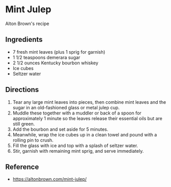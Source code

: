 # Mint Julep
Alton Brown's recipe

## Ingredients
* 7 fresh mint leaves (plus 1 sprig for garnish)
* 1 1/2 teaspoons demerara sugar
* 2 1/2 ounces Kentucky bourbon whiskey
* Ice cubes
* Seltzer water

## Directions
1. Tear any large mint leaves into pieces, then combine mint leaves and the sugar in an old-fashioned glass or metal julep cup.
2. Muddle these together with a muddler or back of a spoon for approximately 1 minute so the leaves release their essential oils but are still green.
3. Add the bourbon and set aside for 5 minutes.
4. Meanwhile, wrap the ice cubes up in a clean towel and pound with a rolling pin to crush.
5. Fill the glass with ice and top with a splash of seltzer water.
6. Stir, garnish with remaining mint sprig, and serve immediately.

## Reference
* <https://altonbrown.com/mint-julep/>
